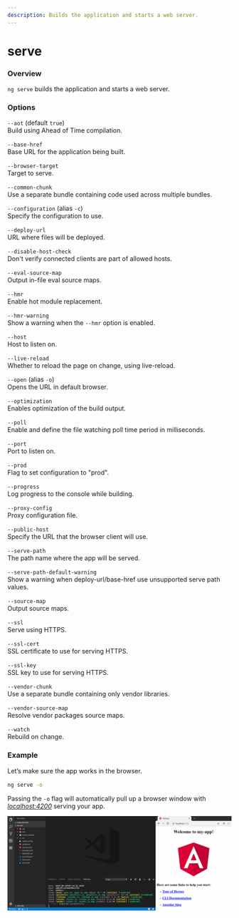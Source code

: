 ```yaml
---
description: Builds the application and starts a web server.
---
```


# serve

### Overview

`ng serve` builds the application and starts a web server.

### Options

`--aot` \(default `true`\)  
Build using Ahead of Time compilation.

`--base-href`   
Base URL for the application being built. 

`--browser-target`   
Target to serve. 

`--common-chunk`   
Use a separate bundle containing code used across multiple bundles. 

`--configuration` \(alias `-c`\)   
Specify the configuration to use. 

`--deploy-url`   
URL where files will be deployed. 

`--disable-host-check`   
Don't verify connected clients are part of allowed hosts. 

`--eval-source-map`   
Output in-file eval source maps. 

`--hmr`   
Enable hot module replacement. 

`--hmr-warning`   
Show a warning when the `--hmr` option is enabled. 

`--host`   
Host to listen on. 

`--live-reload`   
Whether to reload the page on change, using live-reload. 

`--open` \(alias `-o`\)   
Opens the URL in default browser. 

`--optimization`   
Enables optimization of the build output. 

`--poll`   
Enable and define the file watching poll time period in milliseconds.

`--port`   
Port to listen on.

`--prod`   
Flag to set configuration to "prod".

`--progress`   
Log progress to the console while building.

`--proxy-config`   
Proxy configuration file.

`--public-host`   
Specify the URL that the browser client will use.

`--serve-path`   
The path name where the app will be served.

`--serve-path-default-warning`   
Show a warning when deploy-url/base-href use unsupported serve path values.

`--source-map`   
Output source maps.

`--ssl`   
Serve using HTTPS.

`--ssl-cert`   
SSL certificate to use for serving HTTPS.

`--ssl-key`   
SSL key to use for serving HTTPS.

`--vendor-chunk`   
Use a separate bundle containing only vendor libraries.

`--vendor-source-map`   
Resolve vendor packages source maps.

`--watch`   
Rebuild on change.

### Example

Let’s make sure the app works in the browser.

```bash
ng serve -o
```

Passing the `-o` flag will automatically pull up a browser window with [_localhost:4200_](http://localhost:4200) serving your app.

![](../.gitbook/assets/ng-serve-my-app.png)

